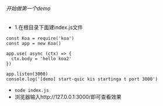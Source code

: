 ###### 开始做第一个demo
- 1.在根目录下面建index.js文件
```
const Koa = require('koa')
const app = new Koa()

app.use( async (ctx) => {
  ctx.body = 'hello koa2'
})

app.listen(3000)
console.log('[demo] start-quic kis startinga t port 3000')
```
- `node index.js`
- 浏览器输入http://127.0.0.1:3000/即可查看效果